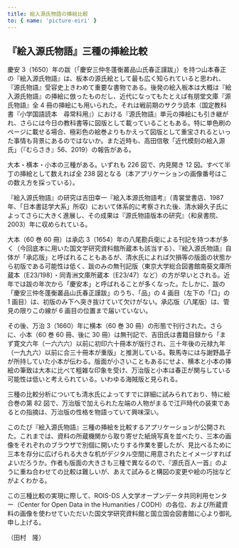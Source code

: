 ```yaml
---
title: 絵入源氏物語の挿絵比較
to: { name: 'picture-eiri' }
---
```


<h2 class="mb-2">『絵入源氏物語』三種の挿絵比較</h2>

慶安 3（1650）年の跋（「慶安三仲冬蓬衡叢品山氏春正謹跋」）を持つ山本春正の『絵入源氏物語』は、板本の源氏絵として最も広く知られていると思われ、『源氏物語』受容史上きわめて重要な書物である。後発の絵入板本は大概は『絵入源氏物語』の挿絵に倣ったものだし、近代になってもたとえば有朋堂文庫『源氏物語』全 4 冊の挿絵にも用いられた。それは戦前期のサクラ読本（国定教科書『小学国語読本　尋常科用』）における『源氏物語』単元の挿絵にも引き継がれ、さらには今日の教科書等に図版として載っていることもある。特に単色刷のページに載せる場合、極彩色の絵巻よりもかえって図版として重宝されるといった事情も背景にあるのではないか。また近時も、高田信敬「近代模刻の絵入源氏」（『むらさき』56、2019）の報告がある。

大本・横本・小本の三種がある。いずれも 226 図で、内見開き 12 図。すべて半丁の挿絵として数えれば全 238 図となる（本アプリケーションの画像番号はこの数え方を採っている）。

『絵入源氏物語』の研究は吉田幸一『絵入本源氏物語考』（青裳堂書店、1987 年、「日本書誌学大系」所収）において体系的に考察された後、清水婦久子氏によってさらに大きく進展し、その成果は『源氏物語版本の研究』（和泉書院、2003）年に収められている。

大本（60 巻 60 冊）は承応 3（1654）年の八尾勘兵衛による刊記を持つ本が多く（今回底本に用いた国文学研究資料館所蔵本も該当する）、『絵入源氏物語』自体が「承応版」と呼ばれることもあるが、清水氏によれば欠損等の版面の状態から初版である可能性は低く、跋のみの無刊記版（東京大学総合図書館南葵文庫所蔵本〔E23/198〕・同青洲文庫所蔵本〔E23/47〕など）の方が早いとされる。近年では跋の年次から「慶安本」と呼ばれることが多くなった。たしかに、跋の「慶安三仲冬蓬衡叢品山氏春正謹跋」のうち、「品」の 4 画目（左下の「口」の 1 画目）は、初版のみ下へ突き抜けていて欠けがない。承応版（八尾版）は、管見の限りこの線が 6 画目の位置まで届いていない。

その後、万治 3（1660）年に横本（60 巻 30 冊）の形態で刊行された。さらに、小本（60 巻 60 冊、後に 30 冊）は無刊記で、吉田氏は書籍目録から「まず寛文六年（一六六六）以前に初印六十冊本が版行され、三十年後の元禄九年（一九九六）以前に合三十冊本が重版」と推測している。鞍馬寺には与謝野晶子が所持していた小本が伝わる。版面が小さいこともあるにせよ、横本と小本の挿絵の筆致は大本に比べて粗雑な印象を受け、万治版と小本は春正が関与している可能性は低いと考えられている。いわゆる海賊版と見られる。

三種の比較分析についても清水氏によってすでに詳細に試みられており、特に絵合巻の第 82 図で、万治版で加えられた左端の人物がまるで江戸時代の装束であるとの指摘は、万治版の性格を物語っていて興味深い。

このたび『絵入源氏物語』三種の挿絵を比較するアプリケーションが公開された。これまでは、資料の所蔵機関から取り寄せた紙焼写真を並べたり、三本の画像をそれぞれのブラウザで別個に開いたりする作業を要したが、見比べるために三本を存分に広げられる大きな机がデジタル空間に用意されたとイメージすればよいだろうか。作者も版面の大きさも三種で異なるので、『源氏百人一首』のように重ね合わせての比較は難しいが、あえて試みると構図の変更や絵の巧拙などがよくわかる。

この三種比較の実現に際して、ROIS-DS 人文学オープンデータ共同利用センター（Center for Open Data in the Humanities / CODH）の各位、および所蔵資料の画像を使わせていただいた国文学研究資料館と国立国会図書館に心より御礼申し上げる。

<div class="text-right">（田村　隆）</div>
